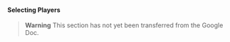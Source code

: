 #### Selecting Players

> **Warning**
> This section has not yet been transferred from the Google Doc.
